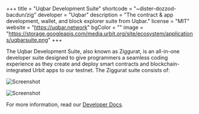 +++
title = "Uqbar Development Suite"
shortcode = "~dister-dozzod-bacdun/zig"
developer = "Uqbar"
description = "The contract & app development, wallet, and block explorer suite from Uqbar."
license = "MIT"
website = "https://uqbar.network"
bgColor = ""
image = "https://storage.googleapis.com/media.urbit.org/site/ecosystem/applications/uqbarsuite.png"
+++

The Uqbar Development Suite, also known as Ziggurat, is an all-in-one developer suite designed to give programmers a seamless coding experience as they create and deploy smart contracts and blockchain-integrated Urbit apps to our testnet. The Ziggurat suite consists of: 

![Screenshot](https://storage.googleapis.com/media.urbit.org/site/ecosystem/applications/ziggurat-1.png)


![Screenshot](https://storage.googleapis.com/media.urbit.org/site/ecosystem/applications/ziggurat-2.png)


For more information, read our [Developer Docs](https://uqbar-network.gitbook.io/uqbar-developer-documentation/developer-documentation/developer-documentation). 
